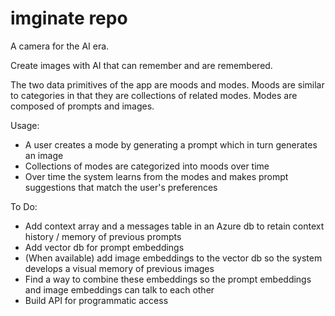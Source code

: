 # imginate repo

A camera for the AI era.

Create images with AI that can remember and are remembered.

The two data primitives of the app are moods and modes. Moods are similar to categories in that they are collections of related modes. 
Modes are composed of prompts and images. 

Usage:
- A user creates a mode by generating a prompt which in turn generates an image
- Collections of modes are categorized into moods over time 
- Over time the system learns from the modes and makes prompt suggestions that match the user's preferences

To Do:

- Add context array and a messages table in an Azure db to retain context history / memory of previous prompts
- Add vector db for prompt embeddings
- (When available) add image embeddings to the vector db so the system develops a visual memory of previous images
- Find a way to combine these embeddings so the prompt embeddings and image embeddings can talk to each other
- Build API for programmatic access

